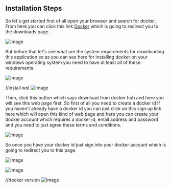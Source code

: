 ## Installation Steps


So let's get started first of all open your browser and search for docker.
From here you can click this link [Docker](https://docs.docker.com/desktop/windows/install/) which is going to redirect you to the downloads page. 



![image](https://user-images.githubusercontent.com/106062805/174482585-f201b76d-7239-47e5-8231-f4782f8c587b.png)


But before that let's see what are the system requirements for downloading this application so as you can see here for installing docker on your windows operating system you need to have at least all of these requirements. 

![image](https://user-images.githubusercontent.com/106062805/174482991-4320f5a8-5a29-4d69-8a05-0c43644b0bdf.png)

//install wsl
![image](https://user-images.githubusercontent.com/106062805/174480870-0cd1aaa5-cc9c-4879-a203-31b5c3ab293f.png)


Then, click this button which says download from docker hub and here you will see this web page first. 
So first of all you need to create a docker id if you haven't already have a docker id you can just click on this sign up link here which will open this kind of web page and here you can create your docker account which requires a docker id, email address and password and you need to just agree these terms and conditions.

![image](https://user-images.githubusercontent.com/106062805/174482784-25306c86-6421-4972-84c3-c87e4106d7e6.png)

So once you have your docker id just sign into your docker account which is going to redirect you to this page.

![image](https://user-images.githubusercontent.com/106062805/174480798-df597c1f-f026-42bd-bfb6-8a1170242e49.png)


![image](https://user-images.githubusercontent.com/106062805/174458081-a218b086-75de-4c01-96d9-e5be69054737.png)


//docker version
![image](https://user-images.githubusercontent.com/106062805/174463192-02a25eef-7741-4968-b921-0ab30ef8dcc0.png)
